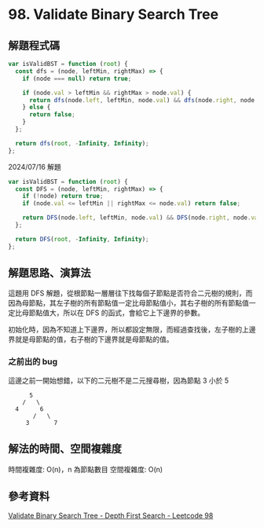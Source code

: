 # 98. Validate Binary Search Tree

## 解題程式碼

```javascript
var isValidBST = function (root) {
  const dfs = (node, leftMin, rightMax) => {
    if (node === null) return true;

    if (node.val > leftMin && rightMax > node.val) {
      return dfs(node.left, leftMin, node.val) && dfs(node.right, node.val, rightMax);
    } else {
      return false;
    }
  };

  return dfs(root, -Infinity, Infinity);
};
```

2024/07/16 解題

```javascript
var isValidBST = function (root) {
  const DFS = (node, leftMin, rightMax) => {
    if (!node) return true;
    if (node.val <= leftMin || rightMax <= node.val) return false;

    return DFS(node.left, leftMin, node.val) && DFS(node.right, node.val, rightMax);
  };

  return DFS(root, -Infinity, Infinity);
};
```

## 解題思路、演算法

這題用 DFS 解題，從根節點一層層往下找每個子節點是否符合二元樹的規則，而因為母節點，其左子樹的所有節點值一定比母節點值小，其右子樹的所有節點值一定比母節點值大，所以在 DFS 的函式，會給它上下邊界的參數。

初始化時，因為不知道上下邊界，所以都設定無限，而經過查找後，左子樹的上邊界就是母節點的值，右子樹的下邊界就是母節點的值。

### 之前出的 bug

這邊之前一開始想錯，以下的二元樹不是二元搜尋樹，因為節點 3 小於 5

```
      5
    /   \
  4      6
       /   \
     3       7
```

## 解法的時間、空間複雜度

時間複雜度: O(n)，n 為節點數目
空間複雜度: O(n)

## 參考資料

[Validate Binary Search Tree - Depth First Search - Leetcode 98](https://youtu.be/s6ATEkipzow)
